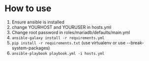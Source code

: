 # How to use
1. Ensure ansible is installed
2. change YOURHOST and YOURUSER in hosts.yml
3. Change root password in roles/mariadb/defaults/main.yml
4. `ansible-galaxy install -r requirements.yml`
5. `pip install -r requirements.txt` (use virtualenv or use --break-system-packages)
6. `ansible-playbook playbook.yml -i hosts.yml`
